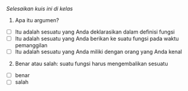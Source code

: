 *Selesaikan kuis ini di kelas*

1. Apa itu argumen?

- [ ] Itu adalah sesuatu yang Anda deklarasikan dalam definisi fungsi
- [ ] Itu adalah sesuatu yang Anda berikan ke suatu fungsi pada waktu pemanggilan
- [ ] Itu adalah sesuatu yang Anda miliki dengan orang yang Anda kenal

2. Benar atau salah: suatu fungsi harus mengembalikan sesuatu

- [ ] benar
- [ ] salah
